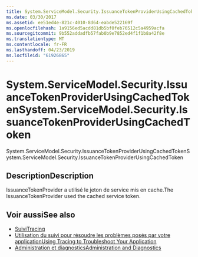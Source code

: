 ```yaml
---
title: System.ServiceModel.Security.IssuanceTokenProviderUsingCachedToken
ms.date: 03/30/2017
ms.assetid: ee51ed4e-821c-4010-8d64-eabde522169f
ms.openlocfilehash: 1a9156ed5acdd81db5bf0feb76512c5a4959acfa
ms.sourcegitcommit: 9b552addadfb57fab0b9e7852ed4f1f1b8a42f8e
ms.translationtype: MT
ms.contentlocale: fr-FR
ms.lasthandoff: 04/23/2019
ms.locfileid: "61926865"
---
```

# <a name="systemservicemodelsecurityissuancetokenproviderusingcachedtoken"></a><span data-ttu-id="1a812-102">System.ServiceModel.Security.IssuanceTokenProviderUsingCachedToken</span><span class="sxs-lookup"><span data-stu-id="1a812-102">System.ServiceModel.Security.IssuanceTokenProviderUsingCachedToken</span></span>
<span data-ttu-id="1a812-103">System.ServiceModel.Security.IssuanceTokenProviderUsingCachedToken</span><span class="sxs-lookup"><span data-stu-id="1a812-103">System.ServiceModel.Security.IssuanceTokenProviderUsingCachedToken</span></span>  
  
## <a name="description"></a><span data-ttu-id="1a812-104">Description</span><span class="sxs-lookup"><span data-stu-id="1a812-104">Description</span></span>  
 <span data-ttu-id="1a812-105">IssuanceTokenProvider a utilisé le jeton de service mis en cache.</span><span class="sxs-lookup"><span data-stu-id="1a812-105">The IssuanceTokenProvider used the cached service token.</span></span>  
  
## <a name="see-also"></a><span data-ttu-id="1a812-106">Voir aussi</span><span class="sxs-lookup"><span data-stu-id="1a812-106">See also</span></span>

- [<span data-ttu-id="1a812-107">Suivi</span><span class="sxs-lookup"><span data-stu-id="1a812-107">Tracing</span></span>](../../../../../docs/framework/wcf/diagnostics/tracing/index.md)
- [<span data-ttu-id="1a812-108">Utilisation du suivi pour résoudre les problèmes posés par votre application</span><span class="sxs-lookup"><span data-stu-id="1a812-108">Using Tracing to Troubleshoot Your Application</span></span>](../../../../../docs/framework/wcf/diagnostics/tracing/using-tracing-to-troubleshoot-your-application.md)
- [<span data-ttu-id="1a812-109">Administration et diagnostics</span><span class="sxs-lookup"><span data-stu-id="1a812-109">Administration and Diagnostics</span></span>](../../../../../docs/framework/wcf/diagnostics/index.md)
